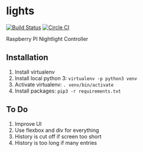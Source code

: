 # lights
[![Build Status](https://travis-ci.org/Weizilla/lights.svg?branch=master)](https://travis-ci.org/Weizilla/lights)
[![Circle CI](https://circleci.com/gh/Weizilla/lights/tree/master.svg?style=svg)](https://circleci.com/gh/Weizilla/lights/tree/master)

Raspberry PI Nightlight Controller

## Installation
1. Install virtualenv
2. Install local python 3: `virtualenv -p python3 venv`
3. Activate virtualenv: `. venv/bin/activate`
4. Install packages: `pip3 -r requirements.txt`

## To Do
1. Improve UI
  1. Use flexbox and div for everything
  2. History is cut off if screen too short
  3. History is too long if many entries
